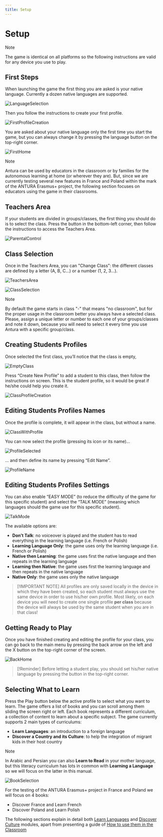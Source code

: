 ```yaml
---
title: Setup
---
```


# Setup

> [!note]
> The game is identical on all platforms so the following instructions are valid for any device you use to play.

## First Steps

When launching the game the first thing you are asked is your native language. 
Currently a dozen native languages are supported.

![LanguageSelection](../../assets/img/screenshot/setup/LanguageSelection.jpg)

Then you follow the instructions to create your first profile.

![FirstProfileCreation](../../assets/img/screenshot/setup/FirstProfileCreation.jpg)

You are asked about your native language only the first time you start the game, but you can always change it by pressing the language button on the top-right corner.

![FirstHome](../../assets/img/screenshot/setup/FirstHome.jpg)

> [!note]
> Antura can be used by educators in the classroom or by families for the autonomous learning at home (or wherever they are). But, since we are currently testing several new features in France and Poland within the mark of the ANTURA Erasmus+ project, the following section focuses on educators using the game in their classrooms.

## Teachers Area

If your students are divided in groups/classes, the first thing you should do is to select the class.
Press the button in the bottom-left corner, then follow the instructions to access the Teachers Area.

![ParentalControl](../../assets/img/screenshot/setup/ParentalControl.jpg)

## Class Selection

Once in the Teachers Area, you can "Change Class": the different classes are defined by a letter (A, B, C...) or a number (1, 2, 3...). 

![TeachersArea](../../assets/img/screenshot/setup/TeachersArea.jpg)

![ClassSelection](../../assets/img/screenshot/setup/ClassSelection.jpg)

> [!note]
> By default the game starts in class "-" that means "no classroom", but for the proper usage in the classroom better you always have a selected class.
Please, assign a unique letter or number to each one of your groups/classes and note it down, because you will need to select it every time you use Antura with a specific group/class.

## Creating Students Profiles

Once selected the first class, you’ll notice that the class is empty, 

![EmptyClass](../../assets/img/screenshot/setup/EmptyClass.jpg)

Press “Create New Profile” to add a student to this class, then follow the instructions on screen.
This is the student profile, so it would be great if he/she could help you create it. 

![ClassProfileCreation](../../assets/img/screenshot/setup/ClassProfileCreation.jpg)

## Editing Students Profiles Names

Once the profile is complete, it will appear in the class, but without a name. 

![ClassWithProfile](../../assets/img/screenshot/setup/ClassWithProfile.jpg)

You can now select the profile (pressing its icon or its name)...

![ProfileSelected](../../assets/img/screenshot/setup/ProfileSelected.jpg)

… and then define its name by pressing “Edit Name”.

![ProfileName](../../assets/img/screenshot/setup/ProfileName.jpg)

## Editing Students Profiles Settings

You can also enable “EASY MODE” (to reduce the difficulty of the game for this specific student) and select the “TALK MODE” (meaning which languages should the game use for this specific student).

![TalkMode](../../assets/img/screenshot/setup/TalkMode.jpg)

The available options are:  

- **Don’t Talk**: no voiceover is played and the student has to read everything in the learning language (i.e. French or Polish)
- **Learning Language Only**: the game uses only the learning language (i.e. French or Polish)
- **Native then Learning**: the game uses first the native language and then repeats in the learning language
- **Learning then Native**: the game uses first the learning language and then repeats in the native language
- **Native Only**: the game uses only the native language

> [!IMPORTANT NOTE]
> All profiles are only saved locally in the device in which they have been created, so each student must always use the same device in order to use his/her own profile. Most likely, on each device you will need to create one single profile __per class__ because the device will always be used by the same student when you are in that class!

## Getting Ready to Play

Once you have finished creating and editing the profile for your class, you can go back to the main menu by pressing the back arrow on the left and the X button on the top-right corner of the screen.

![BackHome](../../assets/img/screenshot/setup/BackHome.jpg)

> [!Reminder]
> Before letting a student play, you should set his/her native language by pressing the button in the top-right corner.

## Selecting What to Learn

Press the Play button below the active profile to select what you want to learn.
The game offers a list of books and you can scroll among them sliding the screen right or left.
Each book represents a different curriculum, a collection of content to learn about a specific subject. The game currently supports 2 main types of curriculums:

- **Learn Languages**: an introduction to a foreign language
- **Discover a Country and its Culture**: to help the integration of migrant kids in their host country

> [!note]
> In Arabic and Persian you can also **Learn to Read** in your mother language, but this literacy curriculum has lots in common with **Learning a Language** so we will focus on the latter in this manual.

![BookSelection](../../assets/img/screenshot/setup/BookSelection.jpg)

For the testing of the ANTURA Erasmus+ project in France and Poland we will focus on 4 books:

- Discover France and Learn French
- Discover Poland and Learn Polish

The following sections explain in detail both [Learn Languages](./learnlanguage_module.md) and [Discover Culture](./discover_introduction.md) modules, apart from presenting a guide of [How to use them in the Classroom](./classroom_guide.md)

